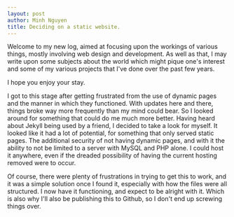 ```yaml
---
layout: post
author: Minh Nguyen
title: Deciding on a static website.
---
```

Welcome to my new log, aimed at focusing upon the workings of various things, mostly involving web design and development. As well as that, I may write upon some subjects about the world which might pique one's interest and some of my various projects that I've done over the past few years.

I hope you enjoy your stay.

I got to this stage after getting frustrated from the use of dynamic pages and the manner in which they functioned. With updates here and there, things broke way more frequently than my mind could bear. So I looked around for something that could do me much more better. Having heard about Jekyll being used by a friend, I decided to take a look for myself. It looked like it had a lot of potential, for something that only served static pages. The additional security of not having dynamic pages, and with it the ability to not be limited to a server with MySQL and PHP alone. I could host it anywhere, even if the dreaded possibility of having the current hosting removed were to occur.

Of course, there were plenty of frustrations in trying to get this to work, and it was a simple solution once I found it, especially with how the files were all structured. I now have it functioning, and expect to be alright with it. Which is also why I'll also be publishing this to Github, so I don't end up screwing things over.
